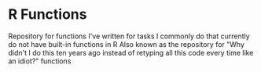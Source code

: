 # R Functions
Repository for functions I've written for tasks I commonly do that currently do not have built-in functions in R
Also known as the repository for "Why didn't I do this ten years ago instead of retyping all this code every time like an idiot?" functions
